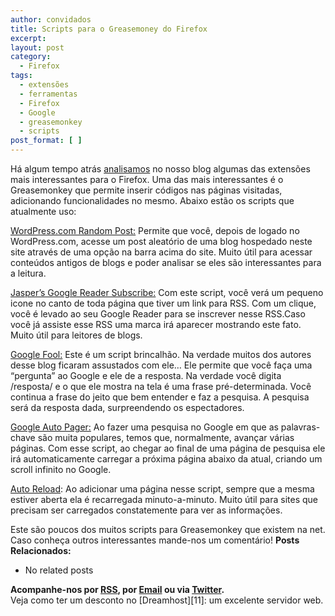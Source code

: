 ```yaml
---
author: convidados
title: Scripts para o Greasemoney do Firefox
excerpt:
layout: post
category:
  - Firefox
tags:
  - extensões
  - ferramentas
  - Firefox
  - Google
  - greasemonkey
  - scripts
post_format: [ ]
---
```

Há algum tempo atrás [analisamos][1] no nosso blog algumas das extensões mais interessantes para o Firefox. Uma das mais interessantes é o Greasemonkey que permite inserir códigos nas páginas visitadas, adicionando funcionalidades no mesmo. Abaixo estão os scripts que atualmente uso:

[WordPress.com Random Post:][2] Permite que você, depois de logado no WordPress.com, acesse um post aleatório de uma blog hospedado neste site através de uma opção na barra acima do site. Muito útil para acessar conteúdos antigos de blogs e poder analisar se eles são interessantes para a leitura.

[Jasper’s Google Reader Subscribe:][3] Com este script, você verá um pequeno icone no canto de toda página que tiver um link para RSS. Com um clique, você é levado ao seu Google Reader para se inscrever nesse RSS.Caso você já assiste esse RSS uma marca irá aparecer mostrando este fato. Muito útil para leitores de blogs.

[Google Fool:][4] Este é um script brincalhão. Na verdade muitos dos autores desse blog ficaram assustados com ele… Ele permite que você faça uma “pergunta” ao Google e ele de a resposta. Na verdade você digita /resposta/ e o que ele mostra na tela é uma frase pré-determinada. Você continua a frase do jeito que bem entender e faz a pesquisa. A pesquisa será da resposta dada, surpreendendo os espectadores.

[Google Auto Pager:][5] Ao fazer uma pesquisa no Google em que as palavras-chave são muita populares, temos que, normalmente, avançar várias páginas. Com esse script, ao chegar ao final de uma página de pesquisa ele irá automaticamente carregar a próxima página abaixo da atual, criando um scroll infinito no Google.

[Auto Reload][6]: Ao adicionar uma página nesse script, sempre que a mesma estiver aberta ela é recarregada minuto-a-minuto. Muito útil para sites que precisam ser carregados constatemente para ver as informações.

Este são poucos dos muitos scripts para Greasemonkey que existem na net. Caso conheça outros interessantes mande-nos um comentário! 
**Posts Relacionados:** 
*   No related posts









**Acompanhe-nos por [ RSS][8], por [Email][9] ou via [Twitter][10].**  
Veja como ter um desconto no [Dreamhost][11]: um excelente servidor web.

 [1]: http://vidageek.net/2007/02/01/extensoes-do-firefox/
 [2]: http://engtech.wordpress.com/2007/04/24/greasemonkey-script-stumble-wordpresscom-blogs-random-post/ "Greasemonkey Script - Stumbling Through WordPress.com Blogs"
 [3]: http://blog.persistent.info/2006/05/smart-google-reader-subscribe-button.html " Smart Google Reader Subscribe Button"
 [4]: http://www.krazydad.com/greasemonkey/googlefool.php "APRIL FOOGLE!"
 [5]: http://googlesystem.blogspot.com/2007/04/infinite-scrolling-in-google-search.html "Infinite Scrolling in Google Search"
 [6]: http://blog.monstuff.com/archives/000239.html
 [7]: https://twitter.com/share
 [8]: http://feeds.feedburner.com/VidaGeek
 [9]: http://feedburner.google.com/fb/a/mailverify?uri=VidaGeek&loc=pt_BR
 [10]: http://twitter.com/blogvidageek

